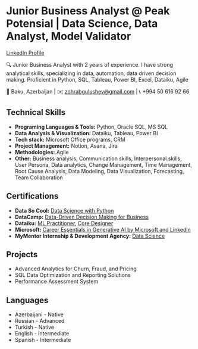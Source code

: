 # Junior Business Analyst @ Peak Potensial | Data Science, Data Analyst, Model Validator 


[LinkedIn Profile](https://www.linkedin.com/in/zohrabgulushev)


🔍 Junior Business Analyst with 2 years of experience. I have strong analytical skills, specializing in data, 
automation, data driven decision making. Proficient in Python, SQL, Tableau, Power BI, Excel, Dataiku, 
Agile 

📍 Baku, Azerbaijan | ✉️ zohrabgulushev@gmail.com | 📞 +994 50 616 92 66

## Technical Skills

- **Programing Languages & Tools:** Python, Oracle SQL, MS SQL
- **Data Analysis & Visualization:** Dataiku, Tableau, Power BI
- **Tech stack:** Microsoft Office programs, CRM
- **Project Management:** Notion, Asana, Jira
- **Methodologies:** Agile
- **Other:** Business analysis, Communication skills, Interpersonal skills, User Persona, Data analytics, 
Change Management, Time Management, Root Cause Analysis, Data Modeling, Data 
Visualization, Forecasting, Team Collaboration 

## Certifications

- **Data So Cool:** [Data Science with Python](https://data.edu.az/az/verified/2024367/)
- **DataCamp:** [Data-Driven Decision Making for Business](https://www.datacamp.com/statement-of-accomplishment/course/78aab07a0c7d578f852b5c4f1f5e4cc48c3a2e39?raw=1) 
- **Dataiku:** [ML Practitioner](https://verify.skilljar.com/c/26qniudkj952), [Core Designer](https://verify.skilljar.com/c/puuczeixzuev)
- **Microsoft:** [Career Essentials in Generative AI by Microsoft and Linkedln](https://www.linkedin.com/learning/certificates/7dd53f607db20a04cc52c86d2b7eb7656a15f7cc1a394e86f450933a45b57e1f)
- **MyMentor Internship & Development Agency:** [Data Science](https://drive.google.com/file/d/19yDyqnteH5bddDKnl0DpmQY8kM2Mmqdj/view?usp=sharing)

## Projects

- Advanced Analytics for Churn, Fraud, and Pricing
- SQL Data Optimization and Reporting Solutions
- Performance Assessment System 

## Languages

- Azerbaijani - Native
- Russian - Advanced
- Turkish - Native
- English - Intermediate
- Spanish - Intermediate  
